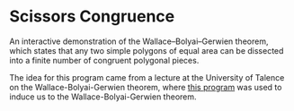 # Scissors Congruence

An interactive demonstration of the Wallace–Bolyai–Gerwien theorem, which states that any two simple polygons of equal area can be dissected into a finite number of congruent polygonal pieces.

The idea for this program came from a lecture at the University of Talence on the Wallace-Bolyai-Gerwien theorem, where [this program](https://github.com/dmsm/scissors-congruence) was used to induce us to the Wallace-Bolyai-Gerwien theorem.
